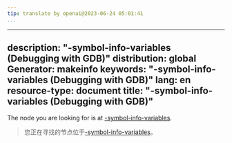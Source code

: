 ```yaml
---
tip: translate by openai@2023-06-24 05:01:41
...
```

---
description: "-symbol-info-variables (Debugging with GDB)"
distribution: global
Generator: makeinfo
keywords: "-symbol-info-variables (Debugging with GDB)"
lang: en
resource-type: document
title: "-symbol-info-variables (Debugging with GDB)"
---

The node you are looking for is at [-symbol-info-variables](GDB_002fMI-Symbol-Query.html#g_t_002dsymbol_002dinfo_002dvariables).

> 您正在寻找的节点位于[-symbol-info-variables](GDB_002fMI-Symbol-Query.html#g_t_002dsymbol_002dinfo_002dvariables)。
